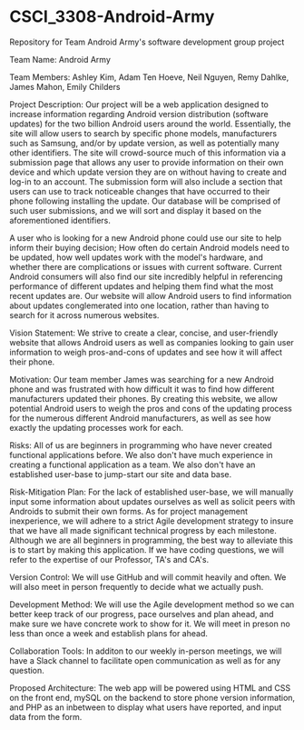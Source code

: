 # CSCI_3308-Android-Army

Repository for Team Android Army's software development group project

Team Name: Android Army

Team Members: Ashley Kim, Adam Ten Hoeve, Neil Nguyen, Remy Dahlke, James Mahon, Emily Childers

Project Description: 
  Our project will be a web application designed to increase information regarding Android version distribution (software updates) for the two billion Android users around the world. Essentially, the site will allow users to search by specific phone models, manufacturers such as Samsung, and/or by update version, as well as potentially many other identifiers.  The site will crowd-source much of this information via a submission page that allows any user to provide information on their own device and which update version they are on without having to create and log-in to an account.  The submission form will also include a section that users can use to track noticeable changes that have occurred to their phone following installing the update. Our database will be comprised of such user submissions, and we will sort and display it based on the aforementioned identifiers. 
  
  A user who is looking for a new Android phone could use our site to help inform their buying decision; How often do certain Android models need to be updated, how well updates work with the model's hardware, and whether there are complications or issues with current software.  Current Android consumers will also find our site incredibly helpful in referencing performance of different updates and helping them find what the most recent updates are. Our website will allow Android users to find information about updates conglemerated into one location, rather than having to search for it across numerous websites.
  
  Vision Statement:
    We strive to create a clear, concise, and user-friendly website that allows Android users as well as companies looking to gain user information to weigh pros-and-cons of updates and see how it will affect their phone. 
	
 Motivation:
  Our team member James was searching for a new Android phone and was frustrated with how difficult it was to find how different manufacturers updated their phones.  By creating this website, we allow potential Android users to weigh the pros and cons of the updating process for the numerous different Android manufacturers, as well as see how exactly the updating processes work for each. 
  
  Risks:
    All of us are beginners in programming who have never created functional applications before. We also don't have much experience in creating a functional application as a team. We also don't have an established user-base to jump-start our site and data base. 
	
  Risk-Mitigation Plan:
    For the lack of established user-base, we will manually input some information about updates ourselves as well as solicit peers with Androids to submit their own forms.  As for project management inexperience, we will adhere to a strict Agile development strategy to insure that we have all made significant technical progress by each milestone. Although we are all beginners in programming, the best way to alleviate this is to start by making this application. If we have coding questions, we will refer to the expertise of our Professor, TA's and CA's.
	
Version Control:
We will use GitHub and will commit heavily and often. We will also meet in person frequently to decide what we actually push. 

Development Method:
We will use the Agile development method so we can better keep track of our progress, pace ourselves and plan ahead, and make sure we have concrete work to show for it. We will meet in preson no less than once a week and establish plans for ahead.

Collaboration Tools: In additon to our weekly in-person meetings, we will have a Slack channel to facilitate open communication as well as for any question.

Proposed Architecture:
The web app will be powered using HTML and CSS on the front end, mySQL on the backend to store phone version information, and PHP as an inbetween to display what users have reported, and input data from the form.